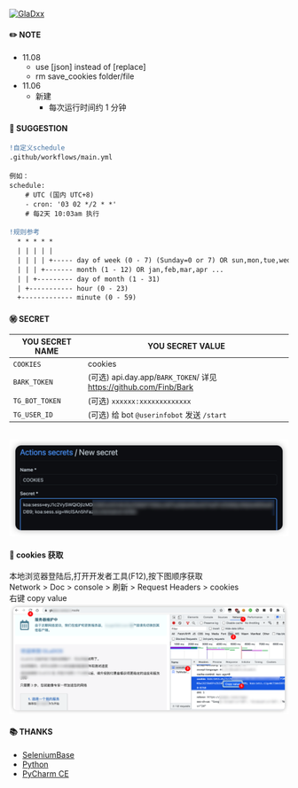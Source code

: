 [![GlaDxx](https://github.com/mybdye/GlaDxx/actions/workflows/main.yml/badge.svg)](https://github.com/mybdye/GlaDxx/actions/workflows/main.yml)

#### ✏️ NOTE
- 11.08
  - use [json] instead of [replace]
  - rm save_cookies folder/file
- 11.06
  - 新建
      * 每次运行时间约 1 分钟

#### 🌟️ SUGGESTION
```diff
!自定义schedule
.github/workflows/main.yml

例如：
schedule:
    # UTC (国内 UTC+8)
    - cron: '03 02 */2 * *'   
    # 每2天 10:03am 执行
    
!规则参考
  * * * * *
  | | | | |
  | | | | +----- day of week (0 - 7) (Sunday=0 or 7) OR sun,mon,tue,wed,thu,fri,sat
  | | | +------- month (1 - 12) OR jan,feb,mar,apr ...
  | | +--------- day of month (1 - 31)
  | +----------- hour (0 - 23)
  +------------- minute (0 - 59)
```

#### ㊙️ SECRET
  |YOU SECRET NAME|YOU SECRET VALUE|
  |-----|--|
  |`COOKIES`| cookies |
  |`BARK_TOKEN`|(可选) api.day.app/`BARK_TOKEN`/ 详见 https://github.com/Finb/Bark|
  |`TG_BOT_TOKEN`|(可选) `xxxxxx:xxxxxxxxxxxxx`|
  |`TG_USER_ID`|(可选) 给 bot `@userinfobot` 发送 `/start`|
<br>
<img src="img/secret.png">

#### 📌 cookies 获取
本地浏览器登陆后,打开开发者工具(F12),按下图顺序获取 <br>
Network > Doc > console > 刷新 > Request Headers > cookies <br> 右键 copy value
<img src="img/cookies.png">


#### 📚 THANKS
- [SeleniumBase](https://github.com/seleniumbase)
- [Python](https://www.python.org/)
- [PyCharm CE](https://www.jetbrains.com/pycharm/)
